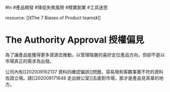 #ln #產品開發 #降低失敗風險 #精實創業 #工具迷思 

resource: [[《The 7 Biases of Product teams》]]

# The Authority Approval 授權偏見
為了讓產品能獲得更多資源去推動，以管理階層的喜好定位產品方向，但卻不是以市場真正的需求為出發。

公司內有[[202009162137 資料的確認偏誤]]問題，容易用和客觀事實不符的資料佐證立場。請[[202009171648 走出辦公室]]去面對市場，那才是產品見真章的地方。